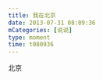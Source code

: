 ```yaml
---
title: 我在北京
date: 2013-07-31 08:09:36
mCategories: [说说]
type: moment
time: t080936
---
```


<div id="pics-20130731080936"></div>

<script src="/lib/moment/pics.js"></script>
<script>
var data = [
    {"link": "2013-07-31_000005.jpeg", "type": "shuoshuo"}
];
picsRender(data, "pics-20130731080936");
</script>

北京
